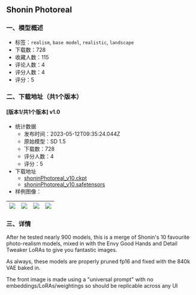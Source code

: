 ## Shonin Photoreal
### 一、模型概述

- 标签：`realism`, `base model`, `realistic`, `landscape`
- 下载数：728
- 收藏人数：115
- 评论人数：4
- 评分人数：4
- 评分：5

### 二、下载地址（共1个版本）

#### [版本1/共1个版本] v1.0

- 统计数据
  - 发布时间：2023-05-12T09:35:24.044Z
  - 原始模型：SD 1.5
  - 下载数：728
  - 评分人数：4
  - 评分：5
- 下载地址
  - [shoninPhotoreal_v10.ckpt](https://civitai.com/api/download/models/68657?type=Model&format=PickleTensor&size=pruned&fp=fp16)
  - [shoninPhotoreal_v10.safetensors](https://civitai.com/api/download/models/68657)
- 样例图像：

| <img src="https://image.civitai.com/xG1nkqKTMzGDvpLrqFT7WA/666d96c2-9d07-4a8f-b924-008fe6211315/width=450/765347.jpeg" /> | <img src="https://image.civitai.com/xG1nkqKTMzGDvpLrqFT7WA/10f5e0c5-6c61-4fbc-8a63-e43056d3d158/width=450/765352.jpeg" /> | <img src="https://image.civitai.com/xG1nkqKTMzGDvpLrqFT7WA/9d380d1f-fbdd-4ddf-a523-a1f0cd797a6d/width=450/765351.jpeg" /> | <img src="https://image.civitai.com/xG1nkqKTMzGDvpLrqFT7WA/d6a4db6a-6359-4330-9472-0033f718a441/width=450/765348.jpeg" /> |
| ---- | ---- | ---- | ---- |


### 三、详情
<p>After he tested nearly 900 models, this is a merge of Shonin's 10 favourite photo-realism models, mixed in with the Envy Good Hands and Detail Tweaker LoRAs to give you fantastic images. </p><p></p><p>As always, these models are properly pruned fp16 and fixed with the 840k VAE baked in.  </p><p>The front image is made using a "universal prompt" with no embeddings/LoRAs/weightings so should be replicable across any UI</p>